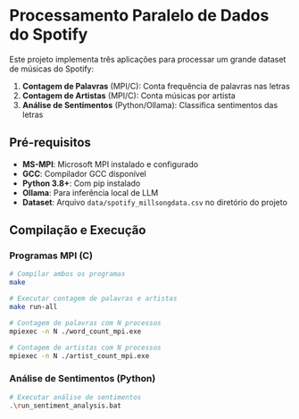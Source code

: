 # Processamento Paralelo de Dados do Spotify

Este projeto implementa três aplicações para processar um grande dataset de músicas do Spotify:

1. **Contagem de Palavras** (MPI/C): Conta frequência de palavras nas letras
2. **Contagem de Artistas** (MPI/C): Conta músicas por artista  
3. **Análise de Sentimentos** (Python/Ollama): Classifica sentimentos das letras

## Pré-requisitos

- **MS-MPI**: Microsoft MPI instalado e configurado
- **GCC**: Compilador GCC disponível 
- **Python 3.8+**: Com pip instalado
- **Ollama**: Para inferência local de LLM
- **Dataset**: Arquivo `data/spotify_millsongdata.csv` no diretório do projeto

## Compilação e Execução

### Programas MPI (C)

```bash
# Compilar ambos os programas
make

# Executar contagem de palavras e artistas
make run-all

# Contagem de palavras com N processos
mpiexec -n N ./word_count_mpi.exe

# Contagem de artistas com N processos  
mpiexec -n N ./artist_count_mpi.exe
```

### Análise de Sentimentos (Python)

```bash
# Executar análise de sentimentos
.\run_sentiment_analysis.bat
```
